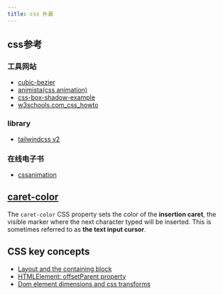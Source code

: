```yaml
---
title: css 补漏
---
```


## css参考
### 工具网站
- [cubic-bezier](https://cubic-bezier.com/)
- [animista(css animation)](https://animista.net/)
- [css-box-shadow-example](https://getcssscan.com/css-box-shadow-examples)
- [w3schools.com_css_howto](https://www.w3schools.com/howto/default.asp)
### library
- [tailwindcss v2](https://v2.tailwindcss.com/)
### 在线电子书
- [cssanimation](https://cssanimation.rocks/css-animation-101)

## [caret-color](https://developer.mozilla.org/zh-CN/docs/Web/CSS/caret-color)

The `caret-color` CSS property sets the color of the **insertion caret**, the visible marker where the next character
typed will be inserted. This is sometimes referred to as **the text input cursor**.

## CSS key concepts
- [Layout and the containing block](https://developer.mozilla.org/en-US/docs/Web/CSS/Containing_block#identifying_the_containing_block)
- [HTMLElement: offsetParent property](https://developer.mozilla.org/en-US/docs/Web/API/HTMLElement/offsetParent)
- [Dom element dimensions and css transforms](https://impressivewebs.com/dom-element-dimensions-and-css-transforms/)
